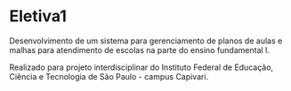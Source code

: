 # Eletiva1

Desenvolvimento de um sistema para gerenciamento de planos de aulas e malhas para atendimento de escolas na parte do ensino fundamental I.

Realizado para projeto interdisciplinar do Instituto Federal de Educação, Ciência e Tecnologia de São Paulo - campus Capivari.
